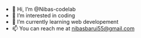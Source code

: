 - 👋 Hi, I’m @Nibas-codelab
- 👀 I’m interested in coding
- 🌱 I’m currently learning web developement
- 📫 You can reach me at nibasbarui55@gmail.com

<!---
Nibas-codelab/Nibas-codelab is a ✨ special ✨ repository because its `README.md` (this file) appears on your GitHub profile.
You can click the Preview link to take a look at your changes.
--->
